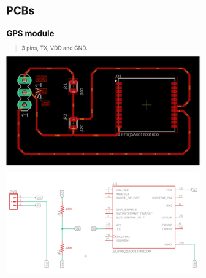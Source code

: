 # PCBs

## GPS module

> 3 pins, TX, VDD and GND.

![Board](./img/gps_module_brd.png)

![Scheme](./img/gps_module_sch.png)
